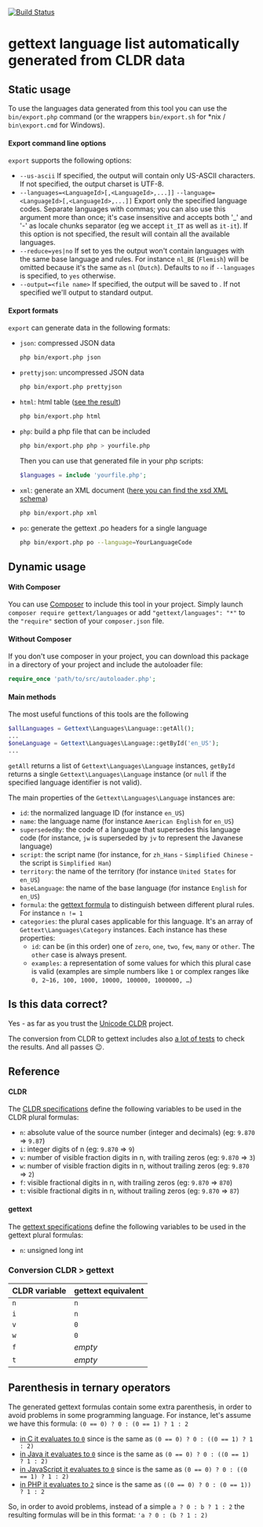 [![Build Status](https://api.travis-ci.org/mlocati/cldr-to-gettext-plural-rules.svg?branch=master)](https://travis-ci.org/mlocati/cldr-to-gettext-plural-rules)
# gettext language list automatically generated from CLDR data


## Static usage

To use the languages data generated from this tool you can use the `bin/export.php` command (or the wrappers `bin/export.sh` for *nix / `bin\export.cmd` for Windows).

#### Export command line options
`export` supports the following options:
- `--us-ascii`
  If specified, the output will contain only US-ASCII characters.
  If not specified, the output charset is UTF-8.
- `--languages=<LanguageId>[,<LanguageId>,...]]`
  `--language=<LanguageId>[,<LanguageId>,...]]`
  Export only the specified language codes.
  Separate languages with commas; you can also use this argument more than once; it's case insensitive and accepts both '_' and '-' as locale chunks separator (eg we accept `it_IT` as well as `it-it`).
  If this option is not specified, the result will contain all the available languages.
- `--reduce=yes|no`
  If set to yes the output won't contain languages with the same base language and rules.
  For instance `nl_BE` (`Flemish`) will be omitted because it's the same as `nl` (`Dutch`).
  Defaults to `no` if `--languages` is specified, to `yes` otherwise.
- `--output=<file name>`
  If specified, the output will be saved to <file name>. If not specified we'll output to standard output.

#### Export formats
`export` can generate data in the following formats:

- `json`: compressed JSON data
  ```bash
  php bin/export.php json
  ```

- `prettyjson`: uncompressed JSON data
  ```bash
  php bin/export.php prettyjson
  ```

- `html`: html table ([see the result](http://mlocati.github.io/cldr-to-gettext-plural-rules/))
  ```bash
  php bin/export.php html
  ```

- `php`: build a php file that can be included
  ```bash
  php bin/export.php php > yourfile.php
  ```
  Then you can use that generated file in your php scripts:
  ```php
  $languages = include 'yourfile.php';
  ```

- `xml`: generate an XML document ([here you can find the xsd XML schema](http://mlocati.github.io/cldr-to-gettext-plural-rules/GettextLanguages.xsd))
  ```bash
  php bin/export.php xml
  ```

- `po`: generate the gettext .po headers for a single language
  ```bash
  php bin/export.php po --language=YourLanguageCode
  ```


## Dynamic usage

#### With Composer
You can use [Composer](https://getcomposer.org/) to include this tool in your project.
Simply launch `composer require gettext/languages` or add `"gettext/languages": "*"` to the `"require"` section of your `composer.json` file.

#### Without Composer
If you don't use composer in your project, you can download this package in a directory of your project and include the autoloader file:
```php
require_once 'path/to/src/autoloader.php';
```

#### Main methods
The most useful functions of this tools are the following
```php
$allLanguages = Gettext\Languages\Language::getAll();
...
$oneLanguage = Gettext\Languages\Language::getById('en_US');
...
```
`getAll` returns a list of `Gettext\Languages\Language` instances, `getById` returns a single `Gettext\Languages\Language` instance (or `null` if the specified language identifier is not valid).

The main properties of the `Gettext\Languages\Language` instances are:
- `id`: the normalized language ID (for instance `en_US`)
- `name`: the language name (for instance `American English` for `en_US`)
- `supersededBy`: the code of a language that supersedes this language code (for instance, `jw` is superseded by `jv` to represent the Javanese language) 
- `script`: the script name (for instance, for `zh_Hans` - `Simplified Chinese` - the script is `Simplified Han`)
- `territory`: the name of the territory (for instance `United States` for `en_US`)
- `baseLanguage`: the name of the base language  (for instance `English` for `en_US`)
- `formula`: the [gettext formula](http://www.gnu.org/savannah-checkouts/gnu/gettext/manual/html_node/Plural-forms.html) to distinguish between different plural rules. For instance `n != 1` 
- `categories`: the plural cases applicable for this language. It's an array of `Gettext\Languages\Category` instances. Each instance has these properties:
  - `id`: can be (in this order) one of `zero`, `one`, `two`, `few`, `many` or `other`. The `other` case is always present.
  - `examples`: a representation of some values for which this plural case is valid (examples are simple numbers like `1` or complex ranges like `0, 2~16, 100, 1000, 10000, 100000, 1000000, …`)  

## Is this data correct?

Yes - as far as you trust the [Unicode CLDR](http://cldr.unicode.org) project.

The conversion from CLDR to gettext includes also [a lot of tests](https://travis-ci.org/mlocati/cldr-to-gettext-plural-rules) to check the results.
And all passes :wink:.



## Reference

#### CLDR

The [CLDR specifications](http://unicode.org/reports/tr35/tr35-numbers.html#Language_Plural_Rules) define the following variables to be used in the CLDR plural formulas:
- `n`: absolute value of the source number (integer and decimals) (eg: `9.870` => `9.87`)
- `i`: integer digits of n (eg: `9.870` => `9`)
- `v`: number of visible fraction digits in n, with trailing zeros (eg: `9.870` => `3`)
- `w`: number of visible fraction digits in n, without trailing zeros (eg: `9.870` => `2`)
- `f`: visible fractional digits in n, with trailing zeros (eg: `9.870` => `870`)
- `t`: visible fractional digits in n, without trailing zeros (eg: `9.870` => `87`)

#### gettext
The [gettext specifications](http://www.gnu.org/savannah-checkouts/gnu/gettext/manual/html_node/Plural-forms.html) define the following variables to be used in the gettext plural formulas:
- `n`: unsigned long int

### Conversion CLDR > gettext

| CLDR variable | gettext equivalent |
|---------------|--------------------|
| `n`           | `n`                |
| `i`           | `n`                |
| `v`           | `0`                |
| `w`           | `0`                |
| `f`           | *empty*            |
| `t`           | *empty*            |


## Parenthesis in ternary operators

The generated gettext formulas contain some extra parenthesis, in order to avoid problems in some programming language.
For instance, let's assume we have this formula:
`(0 == 0) ? 0 : (0 == 1) ? 1 : 2`
- [in C it evaluates to `0`](http://codepad.org/Epw5WkmJ) since is the same as `(0 == 0) ? 0 : ((0 == 1) ? 1 : 2)`
- [in Java it evaluates to `0`](https://ideone.com/vbRHjW) since is the same as `(0 == 0) ? 0 : ((0 == 1) ? 1 : 2)`
- [in JavaScript it evaluates to `0`](http://jsfiddle.net/7fnxa599/) since is the same as `(0 == 0) ? 0 : ((0 == 1) ? 1 : 2)`
- [in PHP it evaluates to `2`](http://3v4l.org/QAAnA) since is the same as `((0 == 0) ? 0 : (0 == 1)) ? 1 : 2`

So, in order to avoid problems, instead of a simple
`a ? 0 : b ? 1 : 2`
the resulting formulas will be in this format:
`'a ? 0 : (b ? 1 : 2)`
